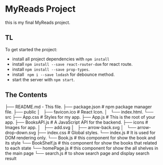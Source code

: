 # MyReads Project
this is my final MyReads project.

## TL

To get started the project:

* install all project dependencies with `npm install`
* install `npm install --save react-router-dom` for react route.
* install `npm install --save prop-types`.
* install ` npm i --save lodash` for debounce method.
* start the server with `npm start`.


## The Contents
├── README.md - This file.
├── package.json # npm package manager file.
├── public
│   ├── favicon.ico # React Icon.
│   └── index.html.
└── src
    ├── App.css # Styles for my app. 
    ├── App.js # This is the root of your app.
    ├── BooksAPI.js # A JavaScript API for the backend.
    ├── icons # Images for app.
    │   ├── add.svg
    │   ├── arrow-back.svg
    │   └── arrow-drop-down.svg
    ├── index.css # Global styles.
    └── index.js # It is used for DOM rendering only.
    └── Book.js # this component for show the book and its style
    └── BookShelf.js # this component for show the books that related to each state 
    └── homePage.js # this component for show the all shelves in the main page 
    └── search.js # to show search page and display search result 
        


